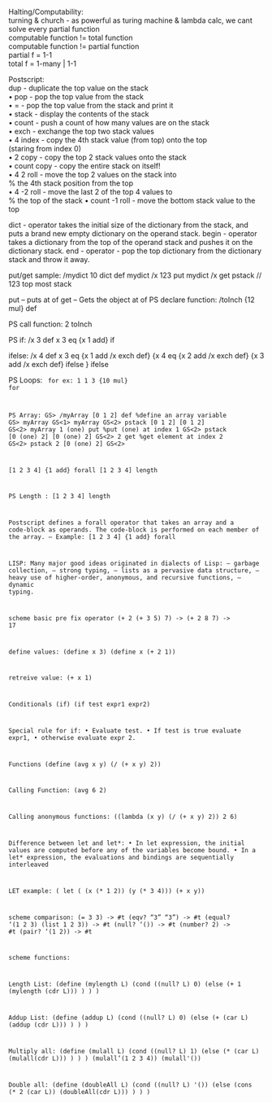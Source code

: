 Halting/Computability:  
turning & church - as powerful as turing machine & lambda calc, we cant solve every partial function   
computable function != total function  
computable function != partial function   
partial f = 1-1  
total f = 1-many | 1-1  

Postscript:  
dup - duplicate the top value on the stack  
• pop - pop the top value from the stack  
• = - pop the top value from the stack and print it  
• stack - display the contents of the stack  
• count - push a count of how many values are on the stack  
• exch - exchange the top two stack values  
• 4 index - copy the 4th stack value (from top) onto the top  
(staring from index 0)  
• 2 copy - copy the top 2 stack values onto the stack  
• count copy - copy the entire stack on itself!  
• 4 2 roll - move the top 2 values on the stack into  
% the 4th stack position from the top  
• 4 -2 roll - move the last 2 of the top 4 values to  
% the top of the stack
• count -1 roll - move the bottom stack value to the top  


dict - operator takes the initial size of the dictionary from the
stack, and puts a brand new empty dictionary on the operand
stack.
begin - operator takes a dictionary from the top of the
operand stack and pushes it on the dictionary stack.
end - operator - pop the top dictionary from the dictionary
stack and throw it away. 

put/get sample:
/mydict 10 dict def
mydict /x 123 put
mydict /x get
pstack // 123 top most stack

<array> <index> <value> put
– puts <value> at <index> of <array>
<array> <index> get
– Gets the object at <index> of <array>
PS declare function: 
/toInch {12 mul} def

PS call function:
2 toInch

PS if: 
/x 3 def
x 3 eq
{x 1 add}
if

ifelse:
/x 4 def
x 3 eq
{x 1 add /x exch def}
{x 4 eq
{x 2 add /x exch def}
{x 3 add /x exch def}
ifelse }
ifelse

PS Loops:
<init> <incr> <final> <code array> for 
ex: 1 1 3 {10 mul} for 

PS Array:
GS> /myArray [0 1 2] def %define an array variable
GS> myArray
GS<1> myArray
GS<2> pstack
[0 1 2]
[0 1 2]
GS<2> myArray 1 (one) put %put (one) at index 1
GS<2> pstack
[0 (one) 2]
[0 (one) 2]
GS<2> 2 get %get element at index 2
GS<2> pstack
2
[0 (one) 2]
GS<2>


[1 2 3 4] {1 add} forall
[1 2 3 4] length




PS Length : [1 2 3 4] length

Postscript defines a forall operator that takes an
array and a code-block as operands. The code-block is
performed on each member of the array.
– Example: [1 2 3 4] {1 add} forall


LISP:
Many major good ideas originated in dialects of
Lisp:
– garbage collection,
– strong typing,
– lists as a pervasive data structure,
– heavy use of higher-order, anonymous, and
recursive functions,
– dynamic typing.

scheme basic pre fix operator 
(+ 2 (+ 3 5) 7) -> (+ 2 8 7) -> 17

define values:
 (define x 3) 
 (define x (+ 2 1))

retreive value:
(+ x 1) 

Conditionals (if)
(if test expr1 expr2)

Special rule for if:
• Evaluate test.
• If test is true evaluate expr1,
• otherwise evaluate expr 2. 



Functions 
(define (avg x y) (/ (+ x y) 2))

Calling Function:
(avg 6 2)

Calling anonymous functions:
((lambda (x y) (/ (+ x y) 2)) 2 6)


 Difference between let and let*:
• In let expression, the initial values are computed before any of the variables
become bound.
• In a let* expression, the evaluations and bindings are sequentially interleaved


LET example:
( let ( (x (* 1 2))
 (y (* 3 4)))
 (+ x y))


scheme comparison:
(= 3 3) -> #t
(eqv? “3” “3”) -> #t
(equal? ‘(1 2 3) (list 1 2 3)) -> #t
(null? ‘()) -> #t
(number? 2) -> #t
(pair? ‘(1 2)) -> #t

scheme functions:

Length List:
(define (mylength L) (cond
 ((null? L) 0)
 (else (+ 1 (mylength (cdr L))) ) )
)


Addup List:
(define (addup L) (cond
 ((null? L) 0)
 (else (+ (car L) (addup (cdr L))) ) )
)

Multiply all:
(define (mulall L) (cond
 ((null? L) 1)
 (else (* (car L) (mulall(cdr L))) ) )
)
(mulall‘(1 2 3 4))
(mulall'()) 

Double all:
(define (doubleAll L) (cond
 ((null? L) '())
 (else (cons (* 2 (car L)) (doubleAll(cdr L))) ) )
)



